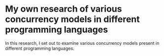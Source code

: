 # My own research of various concurrency models in different programming languages

In this research, I set out to examine various concurrency models present in different programming languages. 
